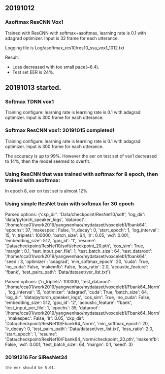 ## 20191012 

### Asoftmax ResCNN Vox1
Trained with ResCNN with softmax+asoftmax, learning rate is 0.1 with adagrad optimizer. Input is 32 frame for each utterance.

Logging file is Log/asoftmax_res10/res10_ssa_vox1_1012.txt

Result: 
* Loss decreased with too small pace(~6.4).
* Test set EER is 24%.


## 20191013 started.
### Softmax TDNN vox1 
Training configure: learning rate is learning rate is 0.1 with adagrad optimizer. Input is 300 frame for each utterance.


### Softmax ResCNN vox1: 20191015 completed!
Training configure: learning rate is learning rate is 0.1 with adagrad optimizer. Input is 300 frame for each utterance.

The accuracy is up to 99%. However the eer on test set of vex1 decreased to 14%, then the model seemed to overfit.

### Using ResCNN that was trained with softmax for 8 epoch, then trained with asoftmax:
In epoch 8, eer on test set is almost 12%.

### Using simple ResNet train with softmax for 30 epoch

Parsed options: {'ckp_dir': 'Data/checkpoint/ResNet10/soft', 'log_dir': 'data/pytorch_speaker_logs', 'dataroot': '/home/cca01/work2019/yangwenhao/mydataset/voxceleb1/fbank64', 'epochs': 37, 'makespec': False, 'lr_decay': 0, 'start_epoch': 1, 'log_interval': 15, 'n_triplets': 100000, 'batch_size': 64, 'lr': 0.05, 'wd': 0.001, 'embedding_size': 512, 'gpu_id': '1', 'resume': 'Data/checkpoint/ResNet10/soft/checkpoint_20.pth', 'cos_sim': True, 'margin': 0.1, 'test_input_per_file': 1, 'test_batch_size': 64, 'test_dataroot': '/home/cca01/work2019/yangwenhao/mydataset/voxceleb1/fbank64', 'seed': 3, 'optimizer': 'adagrad', 'min_softmax_epoch': 20, 'cuda': True, 'no_cuda': False, 'makemfb': False, 'loss_ratio': 2.0, 'acoustic_feature': 'fbank', 'test_pairs_path': 'Data/dataset/ver_list.txt'}

Parsed options: {'n_triplets': 100000, 'test_dataroot': '/home/cca01/work2019/yangwenhao/mydataset/voxceleb1/Fbank64_Norm', 'log_interval': 15, 'optimizer': 'adagrad', 'cuda': True, 'batch_size': 64, 'log_dir': 'data/pytorch_speaker_logs', 'cos_sim': True, 'no_cuda': False, 'embedding_size': 512, 'gpu_id': '2', 'acoustic_feature': 'fbank', 'test_input_per_file': 1, 'epochs': 35, 'dataroot': '/home/cca01/work2019/yangwenhao/mydataset/voxceleb1/Fbank64_Norm', 'makespec': False, 'lr': 0.05, 'ckp_dir': 'Data/checkpoint/ResNet10/Fbank64_Norm', 'min_softmax_epoch': 20, 'lr_decay': 0, 'test_pairs_path': 'Data/dataset/ver_list.txt', 'loss_ratio': 2.0, 'start_epoch': 1, 'resume': 'Data/checkpoint/ResNet10/Fbank64_Norm/checkpoint_20.pth', 'makemfb': False, 'wd': 0.001, 'test_batch_size': 64, 'margin': 0.1, 'seed': 3}


### 20191216 For SiResNet34 
    the eer should be 5.01.